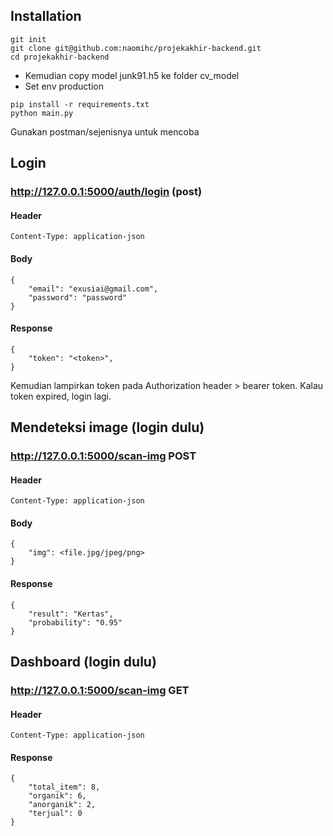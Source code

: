## Installation

```
git init
git clone git@github.com:naomihc/projekakhir-backend.git
cd projekakhir-backend
```
- Kemudian copy model junk91.h5 ke folder cv_model
- Set env production
```
pip install -r requirements.txt
python main.py
```

Gunakan postman/sejenisnya untuk mencoba
## Login
###  http://127.0.0.1:5000/auth/login (post)
#### Header
```
Content-Type: application-json
```
#### Body
```
{
    "email": "exusiai@gmail.com",
    "password": "password"
}
```
#### Response
```
{
    "token": "<token>",
}
```
Kemudian lampirkan token pada Authorization header > bearer token.
Kalau token expired, login lagi.


## Mendeteksi image (login dulu)
###  http://127.0.0.1:5000/scan-img POST
#### Header
```
Content-Type: application-json
```
#### Body
```
{
    "img": <file.jpg/jpeg/png>
}
```
#### Response
```
{
    "result": "Kertas",
    "probability": "0.95"
}
```

## Dashboard (login dulu)
###  http://127.0.0.1:5000/scan-img GET
#### Header
```
Content-Type: application-json
```
#### Response
```
{
    "total_item": 8,
    "organik": 6,
    "anorganik": 2,
    "terjual": 0
}
```
